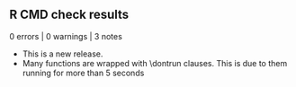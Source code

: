 ## R CMD check results

0 errors | 0 warnings | 3 notes

* This is a new release.
* Many functions are wrapped with \dontrun clauses. This is due to them running for more 
than 5 seconds

